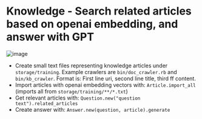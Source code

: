 # Knowledge - Search related articles based on openai embedding, and answer with GPT

![image](https://user-images.githubusercontent.com/582520/227728425-a407d4a7-951d-4f32-8bc4-cb405919571c.png)

- Create small text files representing knowledge articles under `storage/training`.
  Example crawlers are `bin/doc_crawler.rb` and `bin/kb_crawler`.
  Format is: First line uri, second line title, third ff content.
- Import articles with openai embedding vectors with:
  `Article.import_all` (imports all from `storage/training/**/*.txt`)
- Get relevant articles with: `Question.new("question text").related_articles`
- Create answer with: `Answer.new(question, article).generate`

